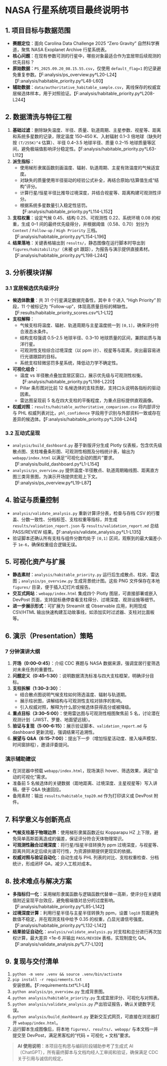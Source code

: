 # NASA 行星系统项目最终说明书

## 1. 项目目标与数据范围
- **赛题定位**：面向 Carolina Data Challenge 2025 “Zero Gravity” 自然科学赛道，聚焦 NASA Exoplanet Archive 行星系统表。
- **核心问题**：在现有参数可测的行星中，哪些对象最适合作为宜居带后续观测的优先目标？
- **原始数据**：`PS_2025.09.20_08.15.55.csv`，仅使用 `default_flag=1` 的记录避免重复参数。【F:analysis/ps_overview.py†L20-L24】【F:analysis/habitable_priority.py†L48-L60】
- **辅助数据**：`data/authoritative_habitable_sample.csv`，离线保存的权威宜居候选体样本，用于对照验证。【F:analysis/habitable_priority.py†L208-L244】

## 2. 数据清洗与特征工程
1. **基础过滤**：删除缺失温度、半径、质量、轨道周期、主星参数、视星等、距离和系统多星数的记录，限定温度 150–450 K、入射辐射 0.1–3 倍地球（缺失时按 `(T/255K)^4` 估算）、半径 0.4–3.5 地球半径、质量 0.2–15 地球质量等区间，避免极端值影响评分稳定性。【F:analysis/habitable_priority.py†L63-L112】
2. **派生指标**：
   - 使用梯形隶属函数刻画温度、辐射、轨道周期、主星有效温度的气候适宜度。
   - 对缺失的质量使用半径驱动的经验公式补全，再结合原始/估算值生成“结构”评分。
   - 计算行星/恒星半径比推导过境深度，并结合视星等、距离构建可观测性评分。
   - 根据系统多星数量引入稳定性惩罚。
   【F:analysis/habitable_priority.py†L114-L152】
3. **支柱权重**：设定气候 0.45、结构 0.25、可观测性 0.22、系统环境 0.08 的权重，生成 0–1 间的最终优先级得分，并根据阈值（0.58、0.70）划分为 `Context` / `Follow-up` / `High Priority` 三档。【F:analysis/habitable_priority.py†L154-L196】
4. **结果落地**：关键表格输出到 `results/`，静态图像在运行脚本时导出到 `figures/habitability/`（未被 git 跟踪），为报告与演示提供直接素材。【F:analysis/habitable_priority.py†L198-L244】

## 3. 分析模块详解
### 3.1 宜居候选优先级评分
- **候选体数量**：共 31 个行星满足数据完备性，其中 8 个进入 “High Priority” 阶段，11 个被标记为 “Follow-up”，体现高质量目标的稀缺性。【F:results/habitable_priority_scores.csv†L1-L12】
- **支柱解释**：
  - 气候支柱将温度、辐射、轨道周期与主星温度统一到 `[0,1]`，确保评分符合液态水条件。
  - 结构支柱强调 0.5–2.5 地球半径、0.3–10 地球质量的区间，兼顾岩质与海洋行星。
  - 可观测性支柱综合过境深度（以 ppm 计）、视星等与距离，突出最容易进行光谱跟踪的目标。
  - 系统支柱轻微惩罚多星系统，降低动力学不确定性。
- **可视化组合**：
  - 温度 vs 半径散点叠加宜居区窗口，展示优先级与可观测性权衡。【F:analysis/habitable_priority.py†L198-L220】
  - Pillar 条形图对比前 12 名候选体的支柱贡献，支持口头说明各指标的驱动因素。
  - 雷达图呈现前 5 名在四大支柱的平衡程度，为重点目标提供直观画像。
- **权威对照**：`results/habitable_authoritative_comparison.csv` 将内部评分与 PHL 权威列表对比，`phl_confidence` 字段用于识别与外部资料一致或存在差异的候选体。【F:analysis/habitable_priority.py†L208-L244】

### 3.2 互动式呈现
- `analysis/build_dashboard.py` 基于新版评分生成 Plotly 仪表板，包含优先级散点图、支柱堆叠条形图、可观测性相图及分档统计表，输出为 `webapp/index.html` 以满足“可视化会动的图片”要求。【F:analysis/build_dashboard.py†L1-L154】
- `analysis/ps_overview.py` 提供温度-半径散点、轨道周期箱线图、距离直方图三类背景图，为演示开场提供宏观上下文。【F:analysis/ps_overview.py†L19-L87】

## 4. 验证与质量控制
- `analysis/validate_analysis.py` 重新计算评分表，检查与存档 CSV 的行覆盖、分数一致性、分档标签、支柱权重等指标，并生成 `results/validation_report.json` 与 `results/validation_report.md` 总结 PASS/REVIEW 结果。【F:analysis/validate_analysis.py†L1-L135】
- 验证脚本还确认所有支柱与组件分数均处于 `[0,1]` 区间，观察到的最大偏差小于 `1e-6`，确保权重组合逻辑无误。

## 5. 可视化资产与扩展
- **静态素材**：`analysis/habitable_priority.py` 运行后生成散点、柱状、雷达图；`analysis/ps_overview.py` 生成背景统计图。这些 PNG 文件保存在本地 `figures/` 目录，便于插入幻灯片或报告。
- **交互式网站**：`webapp/index.html` 集成四个 Plotly 图层，可直接部署或嵌入 DevPost 页面，支持鼠标悬停查看支柱得分、过境深度、观测设施等细节。
- **进一步展示形式**：可扩展为 Streamlit 或 Observable 应用，利用现成 CSV/HTML 输出快速构建互动故事线，如添加实时过滤器、支柱对比面板等。

## 6. 演示（Presentation）策略
### 7 分钟演讲大纲
1. **开场（0:00–0:45）**：介绍 CDC 赛题与 NASA 数据来源，强调宜居行星筛选对未来任务的重要性。
2. **问题定义（0:45–1:30）**：说明数据清洗标准与四大支柱框架，明确评分目标。
3. **支柱拆解（1:30–3:30）**：
   - 结合散点图说明气候支柱如何筛选温度、辐射与轨道期。
   - 展示柱状图，讲解结构与可观测性支柱对排序的影响。
   - 引入权威对照，解释为什么部分候选体获得高分或被降级。
4. **重点目标（3:30–5:00）**：使用雷达图与可观测性相图聚焦前 5 名，讨论潜在观测计划（JWST、罗曼、地面望远镜）。
5. **验证与复现（5:00–6:15）**：展示验证脚本、`validation_report.md` 与 dashboard 更新流程，强调结果可追溯性。
6. **展望与 Q&A（6:15–7:00）**：提出下一步（增加恒星活动度、接入噪声模型、时间窗排程），邀请评委提问。

### 演示辅助建议
- 在浏览器中预载 `webapp/index.html`，现场演示 hover、筛选效果，满足“会动的可视化”需求。
- 准备前 5 名候选体的关键数据（距地距离、过境深度、主星视星等）写入讲稿，便于 Q&A 快速回应。
- 备用素材：输出 `results/habitable_top20.md` 作为打印讲义或 DevPost 附件。

## 7. 科学意义与创新亮点
- **气候支柱基于物理边界**：使用梯形隶属函数近似 Kopparapu HZ 上下限，避免简单高斯距离造成的偏差，保证评分符合天体物理常识。
- **可观测性融合过境深度**：将行星/恒星半径转换为 ppm 过境深度，与视星等、距离共同决定后续光谱可行性，为资源排期提供更现实的依据。
- **权威对照与验证自动化**：自动生成与 PHL 列表的对比、支柱权重检查、分档统计，形成闭环 QA，减少人工核对成本。

## 8. 技术难点与解决方案
- **多指标归一化**：采用梯形隶属函数与逻辑函数代替单一高斯，使评分在关键阈值附近呈现平台效应，避免极端值对总分的过度影响。【F:analysis/habitable_priority.py†L85-L142】
- **过境深度计算**：利用行星半径与主星半径转换为 ppm，设置 `log10` 剪裁避免数值不稳定，并在观测支柱中给予 0.35 的权重，凸显光谱信号强度。【F:analysis/habitable_priority.py†L132-L142】
- **结果验证自动化**：`analysis/validate_analysis.py` 对支柱和总分进行再次加权计算，最大差异 <1e-6 并输出 `PASS/REVIEW` 表格，实现制度化 QA。【F:analysis/validate_analysis.py†L77-L120】

## 9. 复现与交付清单
1. `python -m venv .venv && source .venv/bin/activate`
2. `pip install -r requirements.txt` 安装依赖。【F:requirements.txt†L1-L8】
3. `python analysis/ps_overview.py` 生成背景图。
4. `python analysis/habitable_priority.py` 生成宜居评分、可视化与对照表。
5. `python analysis/validate_analysis.py` 产出验证报告，确认关键数字无误。
6. `python analysis/build_dashboard.py` 更新交互式网页，可直接在浏览器打开 `webapp/index.html`。
7. 运行脚本生成图像后，将本地 `figures/`、`results/`、`webapp/` 与本文档一并提交至 DevPost，满足黑客松的“代码 + 可视化 + 文档”要求。

> **AI 使用说明**：本项目在构思与编码阶段辅助参考了生成式 AI（ChatGPT），所有最终脚本与文档均经人工审阅和验证，确保满足 CDC 关于引用与诚信的规定。
